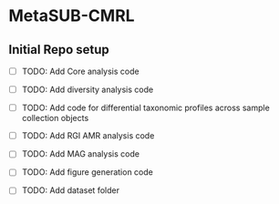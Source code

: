 # MetaSUB-CMRL

## Initial Repo setup
- [ ] TODO: Add Core analysis code
- [ ] TODO: Add diversity analysis code
- [ ] TODO: Add code for differential taxonomic profiles across sample collection objects 
- [ ] TODO: Add RGI AMR analysis code
- [ ] TODO: Add MAG analysis code
- [ ] TODO: Add figure generation code
- [ ] TODO: Add dataset folder 


